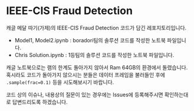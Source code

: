 # IEEE-CIS Fraud Detection
 캐글 메달 따기(가제)의 IEEE-CIS Fraud Detection 코드가 담긴 레포지토리입니다. 
 
- Model1, Model2.ipynb : boradori팀의 솔루션 코드를 작성한 노트북 파일입니다. 
- Chris Solution.ipynb : 1등팀의 솔루션 코드를 작성한 노트북 파일입니다. 

캐글 노트북으로는 램의 한계도 돌아가지 않아서 Ram 64GB의 환경에서 돌렸습니다. 혹시라도 코드가 돌아가지 않으시는 분들은 데이터 프레임을 불러들인 후에 `.sample(frac=0.1)` 등을 시도해보시기 바랍니다. 

코드 상의 이슈나, 내용상의 질문이 있는 경우에는 Issues에 등록해주시면 확인하는대로 답변드리도록 하겠습니다.  

